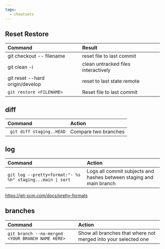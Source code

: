```yaml
---
tags:
  - cheatsets
---
```

## Reset Restore

| Command                         | Result                              |
| :------------------------------ | :---------------------------------- |
| git checkout -- filename        | reset file to last commit           |
| git clean -i                    | clean untracked files interactively |
| git reset --hard origin/develop | reset to last state remote          |
| `git restore <FILENAME>`        | Reset file to last commit           |

## diff

| Command                   | Action               |
| :------------------------ | :------------------- |
| ` git diff staging..HEAD` | Compare two branches |

## log

| Command                                                    | Action                                                              |
| :--------------------------------------------------------- | :------------------------------------------------------------------ |
| `git log --pretty=format:"- %s %h" staging...main \| sort` | Logs all commit subjects and hashes between staging and main branch |

https://git-scm.com/docs/pretty-formats

## branches

| Command                                          | Action                                                         |
| :----------------------------------------------- | :------------------------------------------------------------- |
| `git branch --no-merged <YOUR BRANCH NAME HERE>` | Show all branches that where not merged into your selected one |
